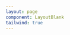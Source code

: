 ```yaml
---
layout: page
component: LayoutBlank
tailwind: true
---
```


<script setup>
import ExampleButton from './ExampleButton.vue';
</script>

<ExampleButton />
